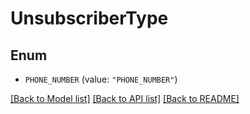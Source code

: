 # UnsubscriberType

## Enum


* `PHONE_NUMBER` (value: `"PHONE_NUMBER"`)


[[Back to Model list]](../README.md#documentation-for-models) [[Back to API list]](../README.md#documentation-for-api-endpoints) [[Back to README]](../README.md)
